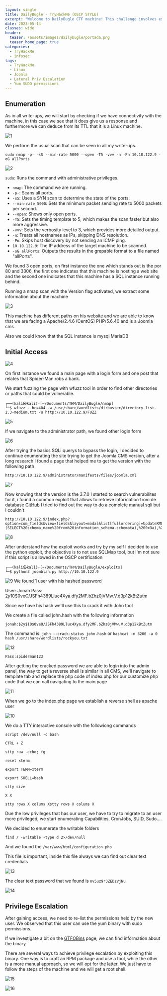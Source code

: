 ```yaml
---
layout: single
title: DailyBugle - TryHackMe (OSCP STYLE)
excerpt: "Welcome to DailyBugle CTF machine! This challenge involves exploiting a vulnerable version of Joomla, plaintext passwords, and an escalation of privileges through yum. Your objective is to gain access to the system by identifying and exploiting these vulnerabilities."
date: 2023-05-14
classes: wide
header:
  teaser: /assets/images/dailybugle/portada.png
  teaser_home_page: true
categories:
  - TryHackMe
  - infosec
tags:
  - TryHackMe
  - Linux
  - Joomla
  - Lateral Priv Escalation
  - Yum SUDO permissions
---
```


## Enumeration

As in all write-ups, we will start by checking if we have connectivity with the machine, in this case we see that it does give us a response and furthermore we can deduce from its TTL that it is a Linux machine.

![1]

We perform the usual scan that can be seen in all my write-ups.

```
sudo nmap -p- -sS --min-rate 5000 --open -T5 -vvv -n -Pn 10.10.122.9 -oG allPorts
```

![2]

  `sudo`: Runs the command with administrative privileges.
-   `nmap`: The command we are running.
-   `-p-`: Scans all ports.
-   `-sS`: Uses a SYN scan to determine the state of the ports.
-   `--min-rate 5000`: Sets the minimum packet sending rate to 5000 packets per second.
-   `--open`: Shows only open ports.
-   `-T5`: Sets the timing template to 5, which makes the scan faster but also more aggressive.
-   `-vvv`: Sets the verbosity level to 3, which provides more detailed output.
-   `-n`: Treats all hostnames as IPs, skipping DNS resolution.
-   `-Pn`: Skips host discovery by not sending an ICMP ping.
-   `10.10.122.9`: The IP address of the target machine to be scanned.
-   `-oG allPorts`: Outputs the results in the grepable format to a file named "allPorts".

We found 3 open ports, on first instance the one which stands out is the por 80 and 3306, the first one indicates that this machine is hosting a web site and the second one indicates that this machine has a SQL instance running behind.

Running a nmap scan with the Version flag activated, we extract some information about the machine

![3]

This machine has different paths on his website and we are able to know that we are facing a Apache/2.4.6 (CentOS) PHP/5.6.40 and is a Joomla cms

Also we could know that the SQL instance is mysql  MariaDB 

## Initial Access 

![4]

On first instance we found a main page with a login form and one post that relates that Spider-Man robs a bank.

We start fuzzing the page with wfuzz tool in order to find other directories or paths that could be vulnerable.

```
┌──(kali㉿kali)-[~/Documents/THM/DailyBugle/nmap]
└─$ wfuzz --hc=404 -w /usr/share/wordlists/dirbuster/directory-list-2.3-medium.txt -u http://10.10.122.9/FUZZ 
```

![5]

If we navigate to the administrator path, we found other login form

![6]


After trying the basics SQLi querys to bypass the login,  I decided to continue enumerating the site trying to get the Joomla CMS version, after a long research I found a page that helped me to get the version with the following path 

```
http://10.10.122.9/administrator/manifests/files/joomla.xml
```

![7]

Now knowing that the version is the 3.7.0 I started to search vulnerabilites for it, i found a common exploit that allows to retrieve information from de database [GitHub](https://github.com/XiphosResearch/exploits/blob/44bf14da73220467410c2d952c33638281c47954/Joomblah/joomblah.py#L52)
I tried to find out the way to do a complete manual sqli but I couldn't

```
http://10.10.122.9/index.php?option=com_fields&view=fields&layout=modal&list[fullordering]=UpdateXML(2,%20concat(0x3a,(SELECT%20schema_name%20from%20information_schema.schemata),%200x3a),%201)
```

![8]

After understand how the exploit works and try by my self I decided to use the python exploit, the objective is to not use SQLMap tool, but I'm not sure if this script is allowed in the OSCP certification

```
┌──(kali㉿kali)-[~/Documents/THM/DailyBugle/exploits]
└─$ python3 joomblah.py http://10.10.122.9

```

![9]
We found 1 user with his hashed password

User: Jonah
Pass: $2y$10$0veO/JSFh4389Lluc4Xya.dfy2MF.bZhz0jVMw.V.d3p12kBtZutm

Since we have his hash we'll use this to crack it with John tool

We create a file called john.hash with the following information

```
jonah:$2y$10$0veO/JSFh4389Lluc4Xya.dfy2MF.bZhz0jVMw.V.d3p12kBtZutm
```

The command is: `john --crack-status john.hash` or `hashcat -m 3200 -a 0 hash /usr/share/wordlists/rockyou.txt`

![12]

```
Pass:spiderman123
```

After getting the cracked password we are able to login into the admin panel, the way to get a reverse shell is similar in all CMS, we'll navigate to template tab and replace the php code of index.php for our customize php code that we can call navigating to the main page

![11]

When we go to the index.php page we establish a reverse shell as apache user 

![10]

We do a TTY interactive console with the followiong commands

```
script /dev/null -c bash

CTRL + Z

stty raw -echo; fg

reset xterm

export TERM=xterm

export SHELL=bash

stty size

X X

stty rows X colums Xstty rows X colums X
```

Due the low privileges that has our user, we have to try to migrate to an user more privileged, we start enumerating Capabilities, CronJobs, SUID, Sudo....

We decided to enumerate the writable folders 

```
find / -writable -type d 2>/dev/null
```

And we found the `/var/www/html/configuration.php`

This file is important, inside this file always we can find out clear text credentials

![13]

The clear text password that we found is `nv5uz9r3ZEDzVjNu`


![14]

## Privilege Escalation

After gaining access, we need to re-list the permissions held by the new user.
We observed that this user can use the yum binary with sudo permissions.

If we investigate a bit on the [GTFOBins](https://gtfobins.github.io/gtfobins/yum/#sudo) page, we can find information about the binary

There are several ways to achieve privilege escalation by exploiting this binary. One way is to craft an RPM package and use a tool, while the other is a more manual approach, so we will opt for the latter. We just have to follow the steps of the machine and we will get a root shell.

![15]

![16]




[1]:/assets/images/dailybugle/1.png
[2]:/assets/images/dailybugle/2.png
[3]:/assets/images/dailybugle/3.png
[4]:/assets/images/dailybugle/4.png
[5]:/assets/images/dailybugle/5.png
[6]:/assets/images/dailybugle/6.png
[7]:/assets/images/dailybugle/7.png
[8]:/assets/images/dailybugle/8.png
[9]:/assets/images/dailybugle/9.png
[10]:/assets/images/dailybugle/10.png
[11]:/assets/images/dailybugle/11.png
[12]:/assets/images/dailybugle/12.png
[13]:/assets/images/dailybugle/13.png
[14]:/assets/images/dailybugle/14.png
[15]:/assets/images/dailybugle/15.png
[16]:/assets/images/dailybugle/16.png
